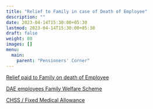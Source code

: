 ```yaml
---
title: "Relief to Family in case of Death of Employee"
description: ""
date: 2023-04-14T15:30:00+05:30
lastmod: 2023-04-14T15:30:00+05:30
draft: false
weight: 80
images: []
menu:
  main:
    parent: "Pensioners' Corner"
---
```


[Relief paid to Family on death of Employee](/files/pension/immediate-relief-paid-family-page-35-dae-hb-pen-2018.pdf)

[DAE employees Family Welfare Scheme](/files/pension/dae-employee-family-welfare-scheme-page-35-36-dae-hb-pen-2018.pdf)

[CHSS / Fixed Medical Allowance](/files/pension/chss-or-fixed-medical-allowance-page-34-dae-hb-pen-2018.pdf)
